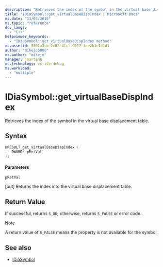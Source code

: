 ```yaml
---
description: "Retrieves the index of the symbol in the virtual base displacement table."
title: "IDiaSymbol::get_virtualBaseDispIndex | Microsoft Docs"
ms.date: "11/04/2016"
ms.topic: "reference"
dev_langs:
  - "C++"
helpviewer_keywords:
  - "IDiaSymbol::get_virtualBaseDispIndex method"
ms.assetid: 5561a3cb-2c82-41cf-9217-3ee2b1e1d1d1
author: "mikejo5000"
ms.author: "mikejo"
manager: jmartens
ms.technology: vs-ide-debug
ms.workload:
  - "multiple"
---
```

# IDiaSymbol::get_virtualBaseDispIndex
Retrieves the index of the symbol in the virtual base displacement table.

## Syntax

```C++
HRESULT get_virtualBaseDispIndex (
   DWORD* pRetVal
);
```

#### Parameters
 `pRetVal`

[out] Returns the index into the virtual base displacement table.

## Return Value
 If successful, returns `S_OK`; otherwise, returns `S_FALSE` or error code.

> [!NOTE]
> A return value of `S_FALSE` means the property is not available for the symbol.

## See also
- [IDiaSymbol](../../debugger/debug-interface-access/idiasymbol.md)
